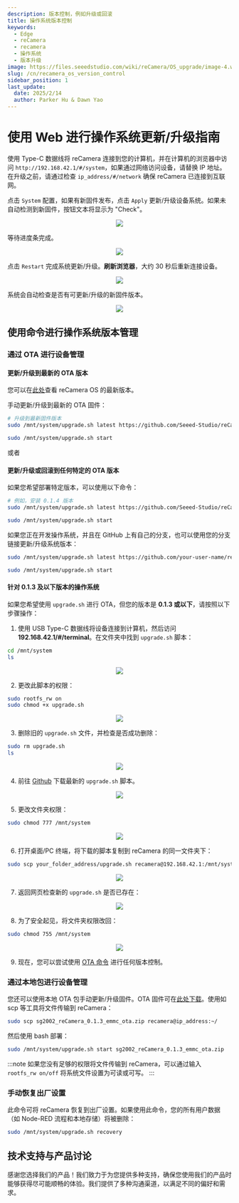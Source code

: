 ```yaml
---
description: 版本控制，例如升级或回滚
title: 操作系统版本控制
keywords:
  - Edge
  - reCamera
  - recamera
  - 操作系统
  - 版本升级
image: https://files.seeedstudio.com/wiki/reCamera/OS_upgrade/image-4.webp
slug: /cn/recamera_os_version_control
sidebar_position: 1
last_update:
  date: 2025/2/14
  author: Parker Hu & Dawn Yao
---
```


# 使用 Web 进行操作系统更新/升级指南

使用 Type-C 数据线将 reCamera 连接到您的计算机，并在计算机的浏览器中访问 `http://192.168.42.1/#/system`，如果通过网络访问设备，请替换 IP 地址。在升级之前，请通过检查 `ip_address/#/network` 确保 reCamera 已连接到互联网。

点击 `System` 配置，如果有新固件发布，点击 `Apply` 更新/升级设备系统。如果未自动检测到新固件，按钮文本将显示为 "Check"。

<div align="center"><img width={800} src="https://files.seeedstudio.com/wiki/reCamera/OS_upgrade/image.png" /></div>

等待进度条完成。

<div align="center"><img width={800} src="https://files.seeedstudio.com/wiki/reCamera/OS_upgrade/image-1.png" /></div>

点击 `Restart` 完成系统更新/升级。**刷新浏览器**，大约 30 秒后重新连接设备。

<div align="center"><img width={800} src="https://files.seeedstudio.com/wiki/reCamera/OS_upgrade/image-2.png" /></div>

系统会自动检查是否有可更新/升级的新固件版本。

<div align="center"><img width={800} src="https://files.seeedstudio.com/wiki/reCamera/OS_upgrade/image-3.png" /></div>

## 使用命令进行操作系统版本管理

### 通过 OTA 进行设备管理

#### 更新/升级到最新的 OTA 版本

您可以在[此处](https://github.com/Seeed-Studio/reCamera-OS)查看 reCamera OS 的最新版本。

手动更新/升级到最新的 OTA 固件：
```bash
# 升级到最新固件版本
sudo /mnt/system/upgrade.sh latest https://github.com/Seeed-Studio/reCamera-OS/releases/latest 

sudo /mnt/system/upgrade.sh start
```

或者

#### 更新/升级或回滚到任何特定的 OTA 版本

如果您希望部署特定版本，可以使用以下命令：
```bash
# 例如，安装 0.1.4 版本
sudo /mnt/system/upgrade.sh latest https://github.com/Seeed-Studio/reCamera-OS/releases/tag/0.1.4

sudo /mnt/system/upgrade.sh start
```

如果您正在开发操作系统，并且在 GitHub 上有自己的分支，也可以使用您的分支链接更新/升级系统版本：
```bash
sudo /mnt/system/upgrade.sh latest https://github.com/your-user-name/reCamera-OS/releases/your-version-file-address

sudo /mnt/system/upgrade.sh start
```

#### 针对 0.1.3 及以下版本的操作系统

如果您希望使用 `upgrade.sh` 进行 OTA，但您的版本是 **0.1.3 或以下**，请按照以下步骤操作：

1. 使用 USB Type-C 数据线将设备连接到计算机，然后访问 **192.168.42.1/#/terminal**。在文件夹中找到 `upgrade.sh` 脚本：
```bash
cd /mnt/system
ls
```

<div align="center"><img width={800} src="https://files.seeedstudio.com/wiki/reCamera/OS_upgrade/find_upgrade_script.png" /></div>

2. 更改此脚本的权限：
```bash
sudo rootfs_rw on
sudo chmod +x upgrade.sh
```

<div align="center"><img width={800} src="https://files.seeedstudio.com/wiki/reCamera/OS_upgrade/change_file_permission.png" /></div>

3. 删除旧的 `upgrade.sh` 文件，并检查是否成功删除：
```bash
sudo rm upgrade.sh
ls
```

<div align="center"><img width={800} src="https://files.seeedstudio.com/wiki/reCamera/OS_upgrade/remove_script.png" /></div>

4. 前往 [Github](https://github.com/Seeed-Studio/reCamera-OS/blob/sg200x-reCamera/external/ramdisk/rootfs/overlay/cv181x_musl_riscv64/system/upgrade.sh) 下载最新的 `upgrade.sh` 脚本。

<div align="center"><img width={800} src="https://files.seeedstudio.com/wiki/reCamera/OS_upgrade/download_sh_github.png" /></div>

5. 更改文件夹权限：
```bash
sudo chmod 777 /mnt/system
```

<div align="center"><img width={800} src="https://files.seeedstudio.com/wiki/reCamera/OS_upgrade/change_folder_permission.png" /></div>

6. 打开桌面/PC 终端，将下载的脚本复制到 reCamera 的同一文件夹下：
```bash
sudo scp your_folder_address/upgrade.sh recamera@192.168.42.1:/mnt/system/
```

<div align="center"><img width={800} src="https://files.seeedstudio.com/wiki/reCamera/OS_upgrade/scp_file.png" /></div>

7. 返回网页检查新的 `upgrade.sh` 是否已存在：

<div align="center"><img width={800} src="https://files.seeedstudio.com/wiki/reCamera/OS_upgrade/new_script.png" /></div>

8. 为了安全起见，将文件夹权限改回：
```bash
sudo chmod 755 /mnt/system
```

<div align="center"><img width={800} src="https://files.seeedstudio.com/wiki/reCamera/OS_upgrade/chang_back_permission.png" /></div>

9. 现在，您可以尝试使用 [OTA 命令](#device-management-by-ota) 进行任何版本控制。

### 通过本地包进行设备管理

您还可以使用本地 OTA 包手动更新/升级固件。OTA 固件可在[此处下载](https://github.com/Seeed-Studio/reCamera-OS/releases/)。使用如 scp 等工具将文件传输到 reCamera：
```bash
sudo scp sg2002_reCamera_0.1.3_emmc_ota.zip recamera@ip_address:~/
```

然后使用 bash 部署：
```bash
sudo /mnt/system/upgrade.sh start sg2002_reCamera_0.1.3_emmc_ota.zip
```

:::note
如果您没有足够的权限将文件传输到 reCamera，可以通过输入 `rootfs_rw on/off` 将系统文件设置为可读或可写。
:::

### 手动恢复出厂设置

此命令可将 reCamera 恢复到出厂设置。如果使用此命令，您的所有用户数据（如 Node-RED 流程和本地存储）将被删除：
```bash
sudo /mnt/system/upgrade.sh recovery
```

## 技术支持与产品讨论

感谢您选择我们的产品！我们致力于为您提供多种支持，确保您使用我们的产品时能够获得尽可能顺畅的体验。我们提供了多种沟通渠道，以满足不同的偏好和需求。

<div class="button_tech_support_container">
<a href="https://forum.seeedstudio.com/" class="button_forum"></a> 
<a href="https://www.seeedstudio.com/contacts" class="button_email"></a>
</div>

<div class="button_tech_support_container">
<a href="https://discord.gg/eWkprNDMU7" class="button_discord"></a> 
<a href="https://github.com/Seeed-Studio/wiki-documents/discussions/69" class="button_discussion"></a>
</div>